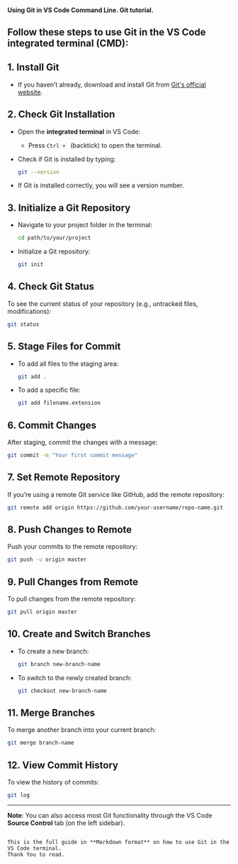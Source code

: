 #### Using Git in VS Code Command Line. Git tutorial.

## Follow these steps to use Git in the VS Code integrated terminal (CMD):

## 1. Install Git
- If you haven’t already, download and install Git from [Git's official website](https://git-scm.com/).

## 2. Check Git Installation
- Open the **integrated terminal** in VS Code:
  - Press `Ctrl + ` (backtick) to open the terminal.
- Check if Git is installed by typing:

  ```bash
  git --version
  ```

- If Git is installed correctly, you will see a version number.

## 3. Initialize a Git Repository
- Navigate to your project folder in the terminal:

  ```bash
  cd path/to/your/project
  ```

- Initialize a Git repository:

  ```bash
  git init
  ```

## 4. Check Git Status
To see the current status of your repository (e.g., untracked files, modifications):

```bash
git status
```

## 5. Stage Files for Commit
- To add all files to the staging area:

  ```bash
  git add .
  ```

- To add a specific file:

  ```bash
  git add filename.extension
  ```

## 6. Commit Changes
After staging, commit the changes with a message:

```bash
git commit -m "Your first commit message"
```

## 7. Set Remote Repository
If you’re using a remote Git service like GitHub, add the remote repository:

```bash
git remote add origin https://github.com/your-username/repo-name.git
```

## 8. Push Changes to Remote
Push your commits to the remote repository:

```bash
git push -u origin master
```

## 9. Pull Changes from Remote
To pull changes from the remote repository:

```bash
git pull origin master
```

## 10. Create and Switch Branches
- To create a new branch:

  ```bash
  git branch new-branch-name
  ```

- To switch to the newly created branch:

  ```bash
  git checkout new-branch-name
  ```

## 11. Merge Branches
To merge another branch into your current branch:

```bash
git merge branch-name
```

## 12. View Commit History
To view the history of commits:

```bash
git log
```

---

**Note**: You can also access most Git functionality through the VS Code **Source Control** tab (on the left sidebar).
```

This is the full guide in **Markdown format** on how to use Git in the VS Code terminal.
Thank You to read.
